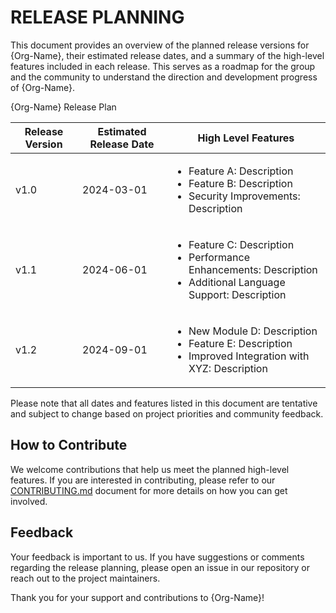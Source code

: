 # RELEASE PLANNING

This document provides an overview of the planned release versions for {Org-Name}, their estimated release dates, and a summary of the high-level features included in each release. This serves as a roadmap for the group and the community to understand the direction and development progress of {Org-Name}.

<caption>{Org-Name} Release Plan</caption>
<table>
  <thead>
    <tr>
      <th>Release Version</th>
      <th>Estimated Release Date</th>
      <th>High Level Features</th>
    </tr>
  </thead>
  <tbody>
    <tr>
      <td>v1.0</td>
      <td>2024-03-01</td>
      <td>
        <ul>
          <li>Feature A: Description</li>
          <li>Feature B: Description</li>
          <li>Security Improvements: Description</li>
        </ul>
      </td>
    </tr>
    <tr>
      <td>v1.1</td>
      <td>2024-06-01</td>
      <td>
        <ul>
          <li>Feature C: Description</li>
          <li>Performance Enhancements: Description</li>
          <li>Additional Language Support: Description</li>
        </ul>
      </td>
    </tr>
    <tr>
      <td>v1.2</td>
      <td>2024-09-01</td>
      <td>
        <ul>
          <li>New Module D: Description</li>
          <li>Feature E: Description</li>
          <li>Improved Integration with XYZ: Description</li>
        </ul>
      </td>
    </tr>
  </tbody>
</table>

Please note that all dates and features listed in this document are tentative and subject to change based on project priorities and community feedback.

## How to Contribute

We welcome contributions that help us meet the planned high-level features. If you are interested in contributing, please refer to our [CONTRIBUTING.md](CONTRIBUTING.md) document for more details on how you can get involved.

## Feedback

Your feedback is important to us. If you have suggestions or comments regarding the release planning, please open an issue in our repository or reach out to the project maintainers.

Thank you for your support and contributions to {Org-Name}!
